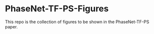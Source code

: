 # PhaseNet-TF-PS-Figures

This repo is the collection of figures to be shown in the PhaseNet-TF-PS paper.